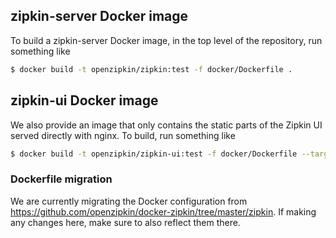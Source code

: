 ## zipkin-server Docker image

To build a zipkin-server Docker image, in the top level of the repository, run something
like

```bash
$ docker build -t openzipkin/zipkin:test -f docker/Dockerfile .
```

## zipkin-ui Docker image

We also provide an image that only contains the static parts of the Zipkin UI served directly with
nginx. To build, run something like

```bash
$ docker build -t openzipkin/zipkin-ui:test -f docker/Dockerfile --target zipkin-ui .
```

### Dockerfile migration

We are currently migrating the Docker configuration from https://github.com/openzipkin/docker-zipkin/tree/master/zipkin.
If making any changes here, make sure to also reflect them there.
